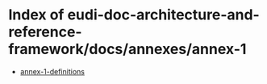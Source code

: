 # Index of eudi-doc-architecture-and-reference-framework/docs/annexes/annex-1

- [annex-1-definitions](/eudi-doc-architecture-and-reference-framework/docs/annexes/annex-1/annex-1-definitions/)